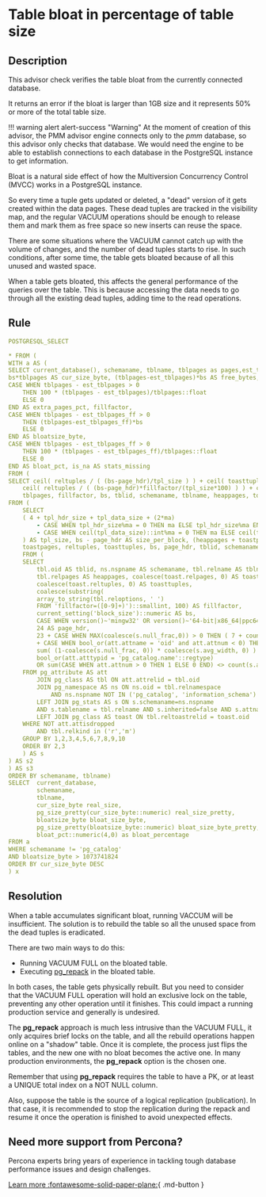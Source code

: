 # Table bloat in percentage of table size

## Description
This advisor check verifies the table bloat from the currently connected database. 

It returns an error if the bloat is larger than 1GB size and it represents 50% or more of the total table size.

!!! warning alert alert-success "Warning"
    At the moment of creation of this advisor, the PMM advisor engine connects only to the *pmm* database, so this advisor only checks that database. We would need the engine to be able to establish connections to each database in the PostgreSQL instance to get information.

Bloat is a natural side effect of how the Multiversion Concurrency Control (MVCC) works in a PostgreSQL instance. 

So every time a tuple gets updated or deleted, a "dead" version of it gets created within the data pages. These dead tuples are tracked in the visibility map, and the regular VACUUM operations should be enough to release them and mark them as free space so new inserts can reuse the space. 

There are some situations where the VACUUM cannot catch up with the volume of changes, and the number of dead tuples starts to rise. In such conditions, after some time, the table gets bloated because of all this unused and wasted space. 

When a table gets bloated, this affects the general performance of the queries over the table. This is because accessing the data needs to go through all the existing dead tuples, adding time to the read operations. 

## Rule

```yaml 
POSTGRESQL_SELECT

* FROM (
WITH a AS (
SELECT current_database(), schemaname, tblname, tblpages as pages,est_tblpages as est_pages ,est_tblpages_ff as est_pages_ff,
bs*tblpages AS cur_size_byte, (tblpages-est_tblpages)*bs AS free_bytes,
CASE WHEN tblpages - est_tblpages > 0
    THEN 100 * (tblpages - est_tblpages)/tblpages::float
    ELSE 0
END AS extra_pages_pct, fillfactor,
CASE WHEN tblpages - est_tblpages_ff > 0
    THEN (tblpages-est_tblpages_ff)*bs
    ELSE 0
END AS bloatsize_byte,
CASE WHEN tblpages - est_tblpages_ff > 0
    THEN 100 * (tblpages - est_tblpages_ff)/tblpages::float
    ELSE 0
END AS bloat_pct, is_na AS stats_missing
FROM (
SELECT ceil( reltuples / ( (bs-page_hdr)/tpl_size ) ) + ceil( toasttuples / 4 ) AS est_tblpages,
    ceil( reltuples / ( (bs-page_hdr)*fillfactor/(tpl_size*100) ) ) + ceil( toasttuples / 4 ) AS est_tblpages_ff,
    tblpages, fillfactor, bs, tblid, schemaname, tblname, heappages, toastpages, is_na
FROM (
    SELECT
    ( 4 + tpl_hdr_size + tpl_data_size + (2*ma)
        - CASE WHEN tpl_hdr_size%ma = 0 THEN ma ELSE tpl_hdr_size%ma END
        - CASE WHEN ceil(tpl_data_size)::int%ma = 0 THEN ma ELSE ceil(tpl_data_size)::int%ma END
    ) AS tpl_size, bs - page_hdr AS size_per_block, (heappages + toastpages) AS tblpages, heappages,
    toastpages, reltuples, toasttuples, bs, page_hdr, tblid, schemaname, tblname, fillfactor, is_na
    FROM (
    SELECT
        tbl.oid AS tblid, ns.nspname AS schemaname, tbl.relname AS tblname, tbl.reltuples,
        tbl.relpages AS heappages, coalesce(toast.relpages, 0) AS toastpages,
        coalesce(toast.reltuples, 0) AS toasttuples,
        coalesce(substring(
        array_to_string(tbl.reloptions, ' ')
        FROM 'fillfactor=([0-9]+)')::smallint, 100) AS fillfactor,
        current_setting('block_size')::numeric AS bs,
        CASE WHEN version()~'mingw32' OR version()~'64-bit|x86_64|ppc64|ia64|amd64' THEN 8 ELSE 4 END AS ma,
        24 AS page_hdr,
        23 + CASE WHEN MAX(coalesce(s.null_frac,0)) > 0 THEN ( 7 + count(s.attname) ) / 8 ELSE 0::int END
        + CASE WHEN bool_or(att.attname = 'oid' and att.attnum < 0) THEN 4 ELSE 0 END AS tpl_hdr_size,
        sum( (1-coalesce(s.null_frac, 0)) * coalesce(s.avg_width, 0) ) AS tpl_data_size,
        bool_or(att.atttypid = 'pg_catalog.name'::regtype)
        OR sum(CASE WHEN att.attnum > 0 THEN 1 ELSE 0 END) <> count(s.attname) AS is_na
    FROM pg_attribute AS att
        JOIN pg_class AS tbl ON att.attrelid = tbl.oid
        JOIN pg_namespace AS ns ON ns.oid = tbl.relnamespace
            AND ns.nspname NOT IN ('pg_catalog', 'information_schema')
        LEFT JOIN pg_stats AS s ON s.schemaname=ns.nspname
        AND s.tablename = tbl.relname AND s.inherited=false AND s.attname=att.attname
        LEFT JOIN pg_class AS toast ON tbl.reltoastrelid = toast.oid
    WHERE NOT att.attisdropped
        AND tbl.relkind in ('r','m')
    GROUP BY 1,2,3,4,5,6,7,8,9,10
    ORDER BY 2,3
    ) AS s
) AS s2
) AS s3
ORDER BY schemaname, tblname)
SELECT  current_database,
        schemaname,
        tblname,
        cur_size_byte real_size,
        pg_size_pretty(cur_size_byte::numeric) real_size_pretty, 
        bloatsize_byte bloat_size_byte,
        pg_size_pretty(bloatsize_byte::numeric) bloat_size_byte_pretty,
        bloat_pct::numeric(4,0) as bloat_percentage
FROM a
WHERE schemaname != 'pg_catalog'
AND bloatsize_byte > 1073741824
ORDER BY cur_size_byte DESC
) x
```

## Resolution
When a table accumulates significant bloat, running VACCUM will be insufficient. The solution is to rebuild the table so all the unused space from the dead tuples is eradicated. 

There are two main ways to do this:

- Running VACUUM FULL on the bloated table.
- Executing [pg_repack](https://reorg.github.io/pg_repack/) in the bloated table.

In both cases, the table gets physically rebuilt. But you need to consider that the VACUUM FULL operation will hold an exclusive lock on the table, preventing any other operation until it finishes. This could impact a running production service and generally is undesired.

The **pg_repack** approach is much less intrusive than the VACUUM FULL, it only acquires brief locks on the table, and all the rebuild operations happen online on a "shadow" table. Once it is complete, the process just flips the tables, and the new one with no bloat becomes the active one. In many production environments, the **pg_repack** option is the chosen one. 

Remember that using **pg_repack** requires the table to have a PK, or at least a UNIQUE total index on a NOT NULL column. 

Also, suppose the table is the source of a logical replication (publication). 
In that case, it is recommended to stop the replication during the repack and resume it once the operation is finished to avoid unexpected effects. 

## Need more support from Percona?

Percona experts bring years of experience in tackling tough database performance issues and design challenges.

[Learn more :fontawesome-solid-paper-plane:](https://per.co.na/subscribe){ .md-button }

